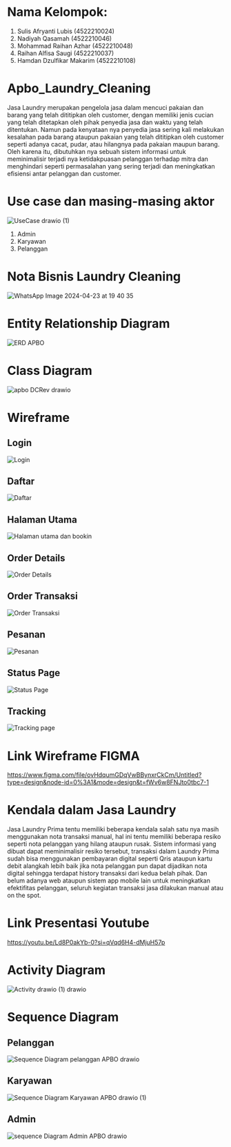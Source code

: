 # Nama Kelompok:
1. Sulis Afryanti Lubis (4522210024)
2. Nadiyah Qasamah (4522210046)
3. Mohammad Raihan Azhar (4522210048)
4. Raihan Alfisa Saugi (4522210037)
5. Hamdan Dzulfikar Makarim (4522210108)
# Apbo_Laundry_Cleaning
Jasa Laundry merupakan pengelola jasa dalam mencuci pakaian dan barang yang telah dititipkan oleh customer, dengan memiliki jenis cucian yang telah ditetapkan oleh pihak penyedia jasa dan waktu yang telah ditentukan. Namun pada kenyataan nya penyedia jasa sering kali melakukan kesalahan pada barang ataupun pakaian yang telah dititipkan oleh customer seperti adanya cacat, pudar, atau hilangnya pada pakaian maupun barang. Oleh karena itu, dibutuhkan nya sebuah sistem informasi untuk meminimalisir terjadi nya ketidakpuasan pelanggan terhadap mitra dan menghindari seperti permasalahan yang sering terjadi dan meningkatkan efisiensi antar pelanggan dan customer. 
# Use case dan masing-masing aktor 
![UseCase drawio (1)](https://github.com/AZHRaihan/Apbo_Kelompok-5_Laundry_Cleaning/assets/145907307/fa881880-f1fe-4e0c-ad90-23f0cd56156c)
1. Admin
2. Karyawan
3. Pelanggan
# Nota Bisnis Laundry Cleaning
![WhatsApp Image 2024-04-23 at 19 40 35](https://github.com/AZHRaihan/Apbo_Laundry_Cleaning/assets/145973780/44cf4ca5-8447-4243-8b04-cd19cc36932b)

# Entity Relationship Diagram
![ERD APBO](https://github.com/AZHRaihan/Apbo_Laundry_Cleaning/assets/145973780/bf9b8a8c-18cf-4226-8105-cc29ab77f668)

# Class Diagram
![apbo DCRev drawio](https://github.com/AZHRaihan/Apbo_Laundry_Cleaning/assets/145973780/f74d9d32-a5be-4543-a560-65ec5e58f6c6)

# Wireframe
## Login
![Login](https://github.com/AZHRaihan/Apbo_Kelompok-5_Laundry_Cleaning/assets/145973780/b429c24b-2f68-4052-bcae-2bb8c4f645df)
## Daftar
![Daftar](https://github.com/AZHRaihan/Apbo_Kelompok-5_Laundry_Cleaning/assets/145973780/6a0dbdaf-db59-4c32-8265-22df0c8b7083)
## Halaman Utama
![Halaman utama dan bookin](https://github.com/AZHRaihan/Apbo_Kelompok-5_Laundry_Cleaning/assets/145973780/d77fee69-3ba0-4937-9bf2-713a8761d320)
## Order Details
![Order Details](https://github.com/AZHRaihan/Apbo_Kelompok-5_Laundry_Cleaning/assets/145973780/e5afc0cf-4533-48fa-a390-3d2f4b9a4c37)
## Order Transaksi
![Order Transaksi](https://github.com/AZHRaihan/Apbo_Kelompok-5_Laundry_Cleaning/assets/145973780/b338f5e4-31d7-4b56-8381-039464aa39da)
## Pesanan
![Pesanan](https://github.com/AZHRaihan/Apbo_Kelompok-5_Laundry_Cleaning/assets/145973780/f0ee8499-9e80-4413-892c-d7981aa9cd00)
## Status Page
![Status Page](https://github.com/AZHRaihan/Apbo_Kelompok-5_Laundry_Cleaning/assets/145973780/bfbe2486-1c83-431c-8c61-3f831b0168d0)
## Tracking
![Tracking page](https://github.com/AZHRaihan/Apbo_Kelompok-5_Laundry_Cleaning/assets/145973780/1d766ec8-12b2-4720-bf6d-36ab8a6b6021)

# Link Wireframe FIGMA
https://www.figma.com/file/ovHdqumGDqVwBBynxrCkCm/Untitled?type=design&node-id=0%3A1&mode=design&t=fWv6w8FNJto0tbc7-1

# Kendala dalam Jasa Laundry 
Jasa Laundry Prima tentu memiliki beberapa kendala salah satu nya masih menggunakan nota transaksi manual, hal ini tentu memiliki beberapa resiko seperti nota pelanggan yang hilang ataupun rusak. Sistem informasi yang dibuat dapat meminimalisir resiko tersebut, transaksi dalam Laundry Prima sudah bisa menggunakan pembayaran digital seperti Qris ataupun kartu debit 
alangkah lebih baik jika nota pelanggan pun dapat dijadikan nota digital sehingga terdapat history transaksi dari kedua belah pihak. Dan belum adanya web ataupun sistem app mobile lain untuk meningkatkan efektifitas pelanggan, seluruh kegiatan transaksi jasa dilakukan manual atau on the spot.

# Link Presentasi Youtube
https://youtu.be/Ld8P0akYb-0?si=qVqd6H4-dMjuH57p

# Activity Diagram
![Activity drawio (1) drawio](https://github.com/AZHRaihan/Apbo_Kelompok-5_Laundry_Cleaning/assets/145907307/4797f041-9687-4264-a92b-9b558220aeb1)

# Sequence Diagram
## Pelanggan
![Sequence Diagram pelanggan APBO drawio](https://github.com/AZHRaihan/Apbo_Kelompok-5_Laundry_Cleaning/assets/145973780/7dfe3ef1-e020-412b-84f1-9aa6d2d8d6a6)
## Karyawan
![Sequence Diagram Karyawan APBO drawio (1)](https://github.com/AZHRaihan/Apbo_Kelompok-5_Laundry_Cleaning/assets/145973780/a214fcb7-e217-4302-aa6d-5bc9210d509b)
## Admin
![sequence Diagram Admin APBO drawio](https://github.com/AZHRaihan/Apbo_Kelompok-5_Laundry_Cleaning/assets/145973780/ffc06136-3d59-4a43-9718-cf70eba777a4)

